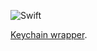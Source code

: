 ![Swift](https://github.com/janodev/keychain/workflows/Swift/badge.svg?branch=main)

[Keychain wrapper](https://janodev.github.io/Keychain/documentation/keychain/).

